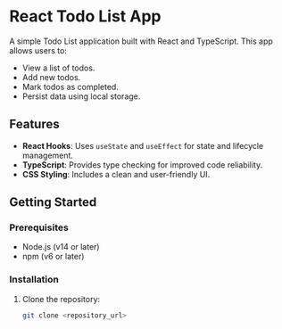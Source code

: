 # React Todo List App

A simple Todo List application built with React and TypeScript. This app allows users to:
- View a list of todos.
- Add new todos.
- Mark todos as completed.
- Persist data using local storage.

## Features
- **React Hooks**: Uses `useState` and `useEffect` for state and lifecycle management.
- **TypeScript**: Provides type checking for improved code reliability.
- **CSS Styling**: Includes a clean and user-friendly UI.

## Getting Started

### Prerequisites
- Node.js (v14 or later)
- npm (v6 or later)

### Installation
1. Clone the repository:
   ```bash
   git clone <repository_url>
